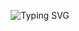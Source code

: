 <p align="center">
  <img src="https://readme-typing-svg.demolab.com/?lines=r0achezs3k's+Github+Repo...;Darknet+Hacker;1/2+of+Darknet+Discussion+Podcast;darknetdiscussions.com;&font=Courier%20Prime&center=true&width=440&height=45&color=000000&vCenter=true&pause=1000&size=22" alt="Typing SVG">
</p>

